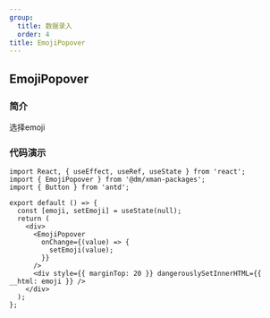```yaml
---
group:
  title: 数据录入
  order: 4
title: EmojiPopover
---
```


<h2>EmojiPopover</h2>

<h3>简介</h3>
<div>选择emoji</div>

<h3>代码演示</h3>

```tsx
import React, { useEffect, useRef, useState } from 'react';
import { EmojiPopover } from '@dm/xman-packages';
import { Button } from 'antd';

export default () => {
  const [emoji, setEmoji] = useState(null);
  return (
    <div>
      <EmojiPopover
        onChange={(value) => {
          setEmoji(value);
        }}
      />
      <div style={{ marginTop: 20 }} dangerouslySetInnerHTML={{ __html: emoji }} />
    </div>
  );
};
```
